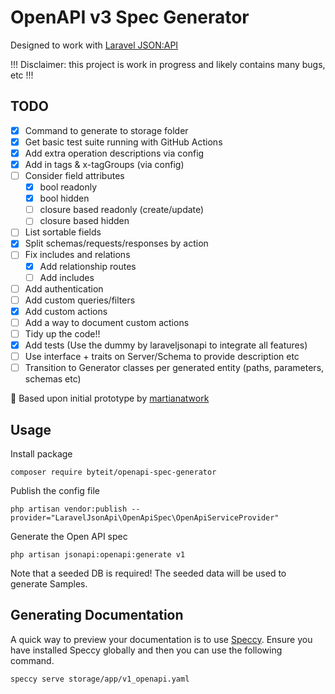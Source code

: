 # OpenAPI v3 Spec Generator

Designed to work with [Laravel JSON:API](https://laraveljsonapi.io/)

!!! Disclaimer: this project is work in progress and likely contains many bugs, etc !!!

## TODO

- [x] Command to generate to storage folder
- [x] Get basic test suite running with GitHub Actions
- [x] Add extra operation descriptions via config
- [x] Add in tags & x-tagGroups (via config)
- [ ] Consider field attributes
  - [x] bool readonly
  - [x] bool hidden
  - [ ] closure based readonly (create/update)
  - [ ] closure based hidden
- [ ] List sortable fields 
- [x] Split schemas/requests/responses by action
- [ ] Fix includes and relations
  - [x] Add relationship routes
  - [ ] Add includes 
- [ ] Add authentication
- [ ] Add custom queries/filters
- [x] Add custom actions
- [ ] Add a way to document custom actions
- [ ] Tidy up the code!!
- [x] Add tests (Use the dummy by laraveljsonapi to integrate all features)
- [ ] Use interface + traits on Server/Schema to provide description etc
- [ ] Transition to Generator classes per generated entity (paths, parameters, schemas etc)

🙏 Based upon initial prototype by [martianatwork](https://github.com/martianatwork)

## Usage

Install package
```
composer require byteit/openapi-spec-generator
```

Publish the config file

```
php artisan vendor:publish --provider="LaravelJsonApi\OpenApiSpec\OpenApiServiceProvider"
```

Generate the Open API spec
```
php artisan jsonapi:openapi:generate v1
```
Note that a seeded DB is required! The seeded data will be used to generate Samples. 

## Generating Documentation

A quick way to preview your documentation is to use [Speccy](https://speccy.io/).
Ensure you have installed Speccy globally and then you can use the following command.

```
speccy serve storage/app/v1_openapi.yaml
```


